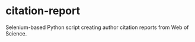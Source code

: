 # citation-report
Selenium-based Python script creating author citation reports from Web of Science.
